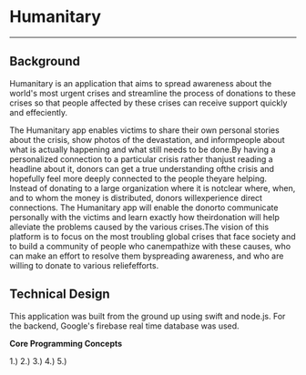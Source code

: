 # Humanitary

---

## Background

Humanitary is an application that aims to spread awareness about the world's most urgent crises and streamline the process of donations to these crises so that people affected by these crises can receive support quickly and effeciently.

The Humanitary app enables victims to share their own personal stories about​ ​the​ ​crisis, show​ ​photos​ ​of​ ​the​ ​devastation,​ ​and​ ​inform​ ​people​ ​about​ ​what​ ​is​ ​actually​ ​happening​ ​and​ ​what still​ ​needs​ ​to​ ​be​ ​done.​ ​By​ ​having​ ​a​ ​personalized​ ​connection​ ​to​ ​a​ ​particular​ ​crisis​ ​rather​ ​than​ ​just reading​ ​a​ ​headline​ ​about​ ​it,​ ​donors​ ​can​ ​get​ ​a​ ​true​ ​understanding​ ​of​ ​the​ ​crisis​ ​and​ ​hopefully​ ​feel more​ ​deeply​ ​connected​ ​to​ ​the​ ​people​ ​they​ ​are​ ​helping.​ ​Instead​ ​of​ ​donating​ ​to​ ​a​ ​large organization​ ​where​ ​it​ ​is​ ​not​ ​clear​ ​where,​ ​when,​ ​and​ ​to​ ​whom​ ​the​ ​money​ ​is​ ​distributed,​ ​donors will​ ​experience​ ​direct​ ​connections.​ ​The​ ​​Humanitary​​ ​app​ ​will​ ​enable​ ​the​ ​donor​ ​to​ ​communicate personally​ ​with​ ​the​ ​victims​ ​and​ ​learn​ ​exactly​ ​how​ ​their​ ​donation​ ​will​ ​help​ ​alleviate​ ​the​ ​problems caused​ ​by​ ​the​ ​various​ ​crises.​ ​The​ ​vision​ ​of​ ​this​ ​platform​ ​is​ ​to​ ​focus​ ​on​ ​the​ ​most​ ​troubling​ ​global crises​ ​that​ ​face​ ​society​ ​and​ ​to​ ​build​ ​a​ ​community​ ​of​ ​people​ ​who​ ​can​ ​empathize​ ​with​ ​these causes,​ ​who​ ​can​ ​make​ ​an​ ​effort​ ​to​ ​resolve​ ​them​ ​by​ ​spreading​ ​awareness,​ ​and​ ​who​ ​are​ ​willing​ ​to donate​ ​to​ ​various​ ​relief​ ​efforts.

## Technical Design

This application was built from the ground up using swift and node.js. For the backend, Google's firebase real time database was used.

**Core Programming Concepts**

1.) 
2.) 
3.) 
4.)
5.) 
